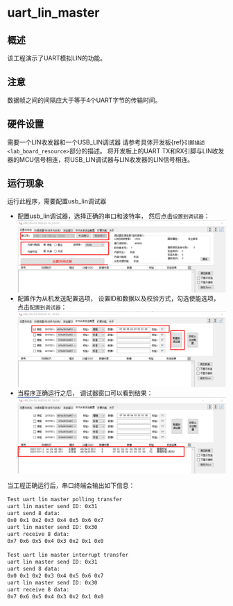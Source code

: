 # uart_lin_master
## 概述

该工程演示了UART模拟LIN的功能。

## 注意
数据帧之间的间隔应大于等于4个UART字节的传输时间。

## 硬件设置

需要一个LIN收发器和一个USB_LIN调试器
请参考具体开发板{ref}`引脚描述 <lab_board_resource>`部分的描述。
将开发板上的UART TX和RX引脚与LIN收发器的MCU信号相连，将USB_LIN调试器与LIN收发器的LIN信号相连。

## 运行现象

运行此程序，需要配置usb_lin调试器
- 配置usb_lin调试器，选择正确的串口和波特率， 然后点击`设置到调试器`：
  ![lin_debugger_configuration](../../../lin/doc/lin_debugger_configuration.png)
- 配置作为从机发送配置选项， 设置ID和数据以及校验方式，勾选使能选项， 点击`配置到调试器`：
  ![lin_debugger_slave_sent](../../../lin/master/doc/lin_debugger_slave_sent_config.png)
- 当程序正确运行之后， 调试器窗口可以看到结果：
  ![lin_debugger_slave_result](../../../lin/master/doc/lin_debugger_slave_result.png)

当工程正确运行后，串口终端会输出如下信息：
```console
Test uart lin master polling transfer
uart lin master send ID: 0x31
uart send 8 data:
0x0 0x1 0x2 0x3 0x4 0x5 0x6 0x7
uart lin master send ID: 0x30
uart receive 8 data:
0x7 0x6 0x5 0x4 0x3 0x2 0x1 0x0

Test uart lin master interrupt transfer
uart lin master send ID: 0x31
uart send 8 data:
0x0 0x1 0x2 0x3 0x4 0x5 0x6 0x7
uart lin master send ID: 0x30
uart receive 8 data:
0x7 0x6 0x5 0x4 0x3 0x2 0x1 0x0
```


